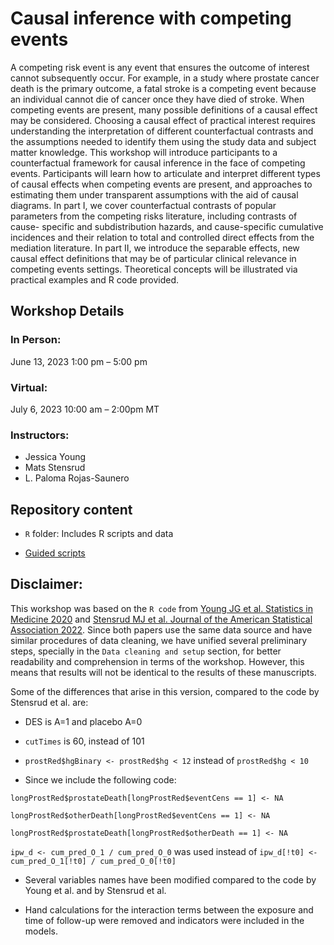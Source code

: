 # Causal inference with competing events

A competing risk event is any event that ensures the outcome of interest cannot subsequently occur. For example, in a study where prostate cancer death is the primary outcome, a fatal stroke is a competing event because an individual cannot die of cancer once they have died of stroke. When competing events are present, many possible definitions of a causal effect may be considered. Choosing a causal effect of practical interest requires understanding the interpretation of different counterfactual contrasts and the assumptions needed to identify them using the study data and subject matter knowledge. This workshop will introduce participants to a counterfactual framework for causal inference in the face of competing events. Participants will learn how to articulate and interpret different types of causal effects when competing events are present, and approaches to estimating them under transparent assumptions with the aid of causal diagrams. In part I, we cover counterfactual contrasts of popular parameters from the competing risks literature, including contrasts of cause- specific and subdistribution hazards, and cause-specific cumulative incidences and their relation to total and controlled direct effects from the mediation literature. In part II, we introduce the separable effects, new causal effect definitions that may be of particular clinical relevance in competing events settings. Theoretical concepts will be illustrated via practical examples and R code provided.

## Workshop Details

### In Person:
June 13, 2023
1:00 pm – 5:00 pm

### Virtual:
July 6, 2023
10:00 am – 2:00pm MT

### Instructors:

- Jessica Young
- Mats Stensrud
- L. Paloma Rojas-Saunero

## Repository content

- `R` folder: Includes R scripts and data 

- [Guided scripts](https://palolili23.github.io/2022_ser_competing_events/R/index.html)

## Disclaimer:

This workshop was based on the `R code` from [Young JG et al. Statistics in Medicine 2020](https://onlinelibrary.wiley.com/doi/abs/10.1002/sim.8471) and [Stensrud MJ et al. Journal of the American Statistical Association 2022](https://www.tandfonline.com/doi/full/10.1080/01621459.2020.1765783). Since both papers use the same data source and have similar procedures of data cleaning, we have unified several preliminary steps, specially in the `Data cleaning and setup` section, for better readability and comprehension in terms of the workshop. However, this means that results will not be identical to the results of these manuscripts.

Some of the differences that arise in this version, compared to the code by Stensrud et al. are:

- DES is A=1 and placebo A=0

- `cutTimes` is 60, instead of 101

- `prostRed$hgBinary <- prostRed$hg < 12` instead of `prostRed$hg < 10` 

- Since we include the following code:

```
longProstRed$prostateDeath[longProstRed$eventCens == 1] <- NA

longProstRed$otherDeath[longProstRed$eventCens == 1] <- NA

longProstRed$prostateDeath[longProstRed$otherDeath == 1] <- NA

```

`ipw_d <- cum_pred_O_1 / cum_pred_O_0` was used instead of `ipw_d[!t0] <- cum_pred_O_1[!t0] / cum_pred_O_0[!t0]`

- Several variables names have been modified compared to the code by Young et al. and by Stensrud et al.

- Hand calculations for the interaction terms between the exposure and time of follow-up were removed and indicators were included in the models. 
